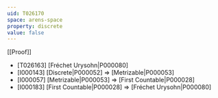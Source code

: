 ```yaml
---
uid: T026170
space: arens-space
property: discrete
value: false
---
```

[[Proof]]

* [T026163] [Fréchet Urysohn|P000080]
* [I000143] [Discrete|P000052] => [Metrizable|P000053]
* [I000057] [Metrizable|P000053] => [First Countable|P000028]
* [I000183] [First Countable|P000028] => [Fréchet Urysohn|P000080]

